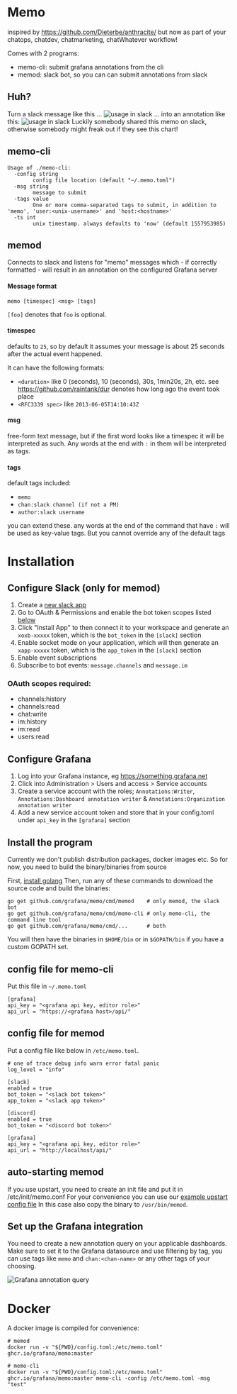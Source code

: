 # Memo

inspired by https://github.com/Dieterbe/anthracite/ but now
as part of your chatops, chatdev, chatmarketing, chatWhatever workflow!

Comes with 2 programs:

* memo-cli: submit grafana annotations from the cli
* memod: slack bot, so you can can submit annotations from slack

## Huh?

Turn a slack message like this ...
![usage in slack](./docs/img/memo-slack-screenshot.png)
... into an annotation like this:
![usage in slack](./docs/img/memo-in-grafana-from-slack.png)
Luckily somebody shared this memo on slack, otherwise somebody might freak out if they see this chart!

## memo-cli

```
Usage of ./memo-cli:
  -config string
    	config file location (default "~/.memo.toml")
  -msg string
    	message to submit
  -tags value
    	One or more comma-separated tags to submit, in addition to 'memo', 'user:<unix-username>' and 'host:<hostname>'
  -ts int
    	unix timestamp. always defaults to 'now' (default 1557953985)
```

## memod

Connects to slack and listens for "memo" messages which - if correctly formatted - will result in an annotation on the configured Grafana server

#### Message format

```
memo [timespec] <msg> [tags]
```

`[foo]` denotes that `foo` is optional.


#### timespec

defaults to `25`, so by default it assumes your message is about 25 seconds after the actual event happened.

It can have the following formats:

* `<duration>` like 0 (seconds), 10 (seconds), 30s, 1min20s, 2h, etc. see https://github.com/raintank/dur denotes how long ago the event took place
* `<RFC3339 spec>` like `2013-06-05T14:10:43Z`

#### msg

free-form text message, but if the first word looks like a timespec it will be interpreted as such.  Any words at the end with `:` in them will be interpreted as tags.

#### tags

default tags included:

* `memo`
* `chan:slack channel (if not a PM)`
* `author:slack username`

you can extend these. any words at the end of the command that have `:` will be used as key-value tags.
But you cannot override any of the default tags

# Installation

## Configure Slack (only for memod)

1. Create a [new slack app](https://api.slack.com/apps)
1. Go to OAuth & Permissions and enable the bot token scopes listed [below](#oauth-scopes-required)
1. Click "Install App" to then connect it to your workspace and generate an `xoxb-xxxxx` token, which is the `bot_token` in the `[slack]` section
1. Enable socket mode on your application, which will then generate an `xapp-xxxxx` token, which is the `app_token` in the `[slack]` section
1. Enable event subscriptions
1. Subscribe to bot events: `message.channels` and `message.im`

### OAuth scopes required:
- channels:history
- channels:read
- chat:write
- im:history
- im:read
- users:read

## Configure Grafana

1. Log into your Grafana instance, eg https://something.grafana.net
1. Click into Administration > Users and access > Service accounts
1. Create a service account with the roles; `Annotations:Writer`, `Annotations:Dashboard annotation writer` & `Annotations:Organization annotation writer`
1. Add a new service account token and store that in your config.toml under `api_key` in the `[grafana]` section

## Install the program

Currently we don't publish distribution packages, docker images etc.
So for now, you need to build the binary/binaries from source

First, [install golang](https://golang.org/dl/)
Then, run any of these commands to download the source code and build the binaries:

```
go get github.com/grafana/memo/cmd/memod    # only memod, the slack bot
go get github.com/grafana/memo/cmd/memo-cli # only memo-cli, the command line tool
go get github.com/grafana/memo/cmd/...      # both
```

You will then have the binaries in `$HOME/bin` or in `$GOPATH/bin` if you have a custom GOPATH set.

## config file for memo-cli

Put this file in `~/.memo.toml`

```
[grafana]
api_key = "<grafana api key, editor role>"
api_url = "https://<grafana host>/api/"
```

## config file for memod

Put a config file like below in `/etc/memo.toml`.

```
# one of trace debug info warn error fatal panic
log_level = "info"

[slack]
enabled = true
bot_token = "<slack bot token>"
app_token = "<slack app token>"

[discord]
enabled = true
bot_token = "<discord bot token>"

[grafana]
api_key = "<grafana api key, editor role>"
api_url = "http://localhost/api/"
```

## auto-starting memod

If you use upstart, you need to create an init file and put it in /etc/init/memo.conf
For your convenience you can use our [example upstart config file](./var/upstart-memo.conf)
In this case also copy the binary to `/usr/bin/memod`.

## Set up the Grafana integration

You need to create a new annotation query on your applicable dashboards.
Make sure to set it to the Grafana datasource and use filtering by tag, you can use tags like `memo` and `chan:<chan-name>` or any other tags of your choosing.

![Grafana annotation query](./docs/img/configure-grafana-for-memo.png)

# Docker

A docker image is compiled for convenience:

```
# memod
docker run -v "${PWD}/config.toml:/etc/memo.toml" ghcr.io/grafana/memo:master

# memo-cli
docker run -v "${PWD}/config.toml:/etc/memo.toml" ghcr.io/grafana/memo:master memo-cli -config /etc/memo.toml -msg "test"
```
